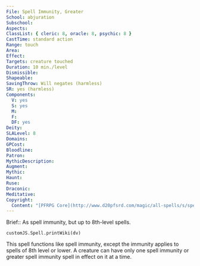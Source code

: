 ```yaml
---
File: Spell Immunity, Greater
School: abjuration
Subschool: 
Aspects: 
ClassList: { cleric: 8, oracle: 8, psychic: 8 }
CastTime: standard action
Range: touch
Area: 
Effect: 
Targets: creature touched
Duration: 10 min./level
Dismissible: 
Shapeable: 
SavingThrow: Will negates (harmless)
SR: yes (harmless)
Components:
  V: yes
  S: yes
  M: 
  F: 
  DF: yes
Deity: 
SLALevel: 8
Domains: 
GPCost: 
Bloodline: 
Patron: 
MythicDescription: 
Augment: 
Mythic: 
Haunt: 
Ruse: 
Draconic: 
Meditative: 
Copyright:
  Content: "[PFRPG Core](http://www.d20pfsrd.com/magic/all-spells/s/spell-immunity)"
---
```

Brief:: As spell immunity, but up to 8th-level spells.

```dataviewjs
customJS.Spell.printWiki(dv)
```

This spell functions like spell immunity, except the immunity applies to spells of 8th level or lower. A creature can have only one spell immunity or greater spell immunity spell in effect on it at a time.
